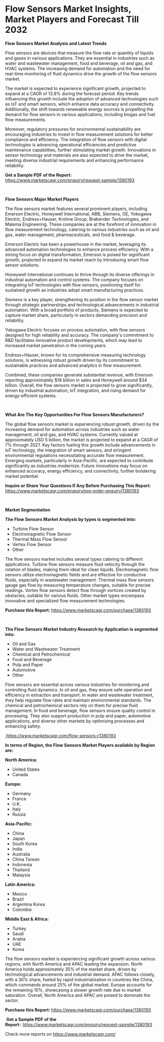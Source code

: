 <p><h1>Flow Sensors Market Insights, Market Players and Forecast Till 2032</h1></p><p><strong>Flow Sensors Market Analysis and Latest Trends</strong></p>
<p><p>Flow sensors are devices that measure the flow rate or quantity of liquids and gases in various applications. They are essential in industries such as water and wastewater management, food and beverage, oil and gas, and HVAC systems. The increasing demand for automation and the need for real-time monitoring of fluid dynamics drive the growth of the flow sensors market.</p><p>The market is expected to experience significant growth, projected to expand at a CAGR of 13.9% during the forecast period. Key trends influencing this growth include the adoption of advanced technologies such as IoT and smart sensors, which enhance data accuracy and connectivity. Additionally, the shift towards renewable energy sources is propelling the demand for flow sensors in various applications, including biogas and fuel flow measurements.</p><p>Moreover, regulatory pressures for environmental sustainability are encouraging industries to invest in flow measurement solutions for better compliance and efficiency. The integration of flow sensors with digital technologies is advancing operational efficiencies and predictive maintenance capabilities, further stimulating market growth. Innovations in sensor technology and materials are also expected to drive the market, meeting diverse industrial requirements and enhancing performance reliability.</p></p>
<p><strong>Get a Sample PDF of the Report:&nbsp;</strong> <a href="https://www.marketscagr.com/enquiry/request-sample/1380193?utm_campaign=2235&utm_medium=2&utm_source=Github&utm_content=ia&utm_term=12022025&utm_id=flow-sensors">https://www.marketscagr.com/enquiry/request-sample/1380193</a></p>
<p>&nbsp;</p>
<p><strong>Flow Sensors Major Market Players</strong></p>
<p><p>The flow sensors market features several prominent players, including Emerson Electric, Honeywell International, ABB, Siemens, GE, Yokogawa Electric, Endress+Hauser, Krohne Group, Brabender Technologies, and Malema Engineering. These companies are at the forefront of innovation in flow measurement technology, catering to various industries such as oil and gas, water management, pharmaceuticals, and food & beverage.</p><p>Emerson Electric has been a powerhouse in the market, leveraging its advanced automation technologies to enhance process efficiency. With a strong focus on digital transformation, Emerson is poised for significant growth, projected to expand its market reach by introducing smart flow sensor solutions.</p><p>Honeywell International continues to thrive through its diverse offerings in industrial automation and control systems. The company focuses on integrating IoT technologies with flow sensors, positioning itself for sustained growth as industries adopt smart manufacturing practices. </p><p>Siemens is a key player, strengthening its position in the flow sensor market through strategic partnerships and technological advancements in industrial automation. With a broad portfolio of products, Siemens is expected to capture market share, particularly in sectors demanding precision and reliability.</p><p>Yokogawa Electric focuses on process automation, with flow sensors designed for high reliability and accuracy. The company's commitment to R&D facilitates innovative product developments, which may lead to increased market penetration in the coming years.</p><p>Endress+Hauser, known for its comprehensive measuring technology solutions, is witnessing robust growth driven by its commitment to sustainable practices and advanced analytics in flow measurement.</p><p>Combined, these companies generate substantial revenue, with Emerson reporting approximately $18 billion in sales and Honeywell around $34 billion. Overall, the flow sensors market is projected to grow significantly, driven by industrial automation, IoT integration, and rising demand for energy-efficient systems.</p></p>
<p>&nbsp;</p>
<p><strong>What Are The Key Opportunities For Flow Sensors Manufacturers?</strong></p>
<p><p>The global flow sensors market is experiencing robust growth, driven by the increasing demand for automation across industries such as water management, oil and gas, and HVAC systems. Currently valued at approximately USD 5 billion, the market is projected to expand at a CAGR of 7% through 2027. Key factors fueling this growth include advancements in IoT technology, the integration of smart sensors, and stringent environmental regulations necessitating accurate flow measurement. Emerging markets, particularly in Asia-Pacific, are expected to contribute significantly as industries modernize. Future innovations may focus on enhanced accuracy, energy efficiency, and connectivity, further bolstering market potential.</p></p>
<p><strong>Inquire or Share Your Questions If Any Before Purchasing This Report:</strong> <a href="https://www.marketscagr.com/enquiry/pre-order-enquiry/1380193?utm_campaign=2235&utm_medium=2&utm_source=Github&utm_content=ia&utm_term=12022025&utm_id=flow-sensors">https://www.marketscagr.com/enquiry/pre-order-enquiry/1380193</a></p>
<p>&nbsp;</p>
<p><strong>Market Segmentation</strong></p>
<p><strong>The Flow Sensors Market Analysis by types is segmented into:</strong></p>
<p><ul><li>Turbine Flow Sensor</li><li>Electromagnetic Flow Sensor</li><li>Thermal Mass Flow Sensor</li><li>Vertex Flow Sensor</li><li>Other</li></ul></p>
<p><p>The flow sensors market includes several types catering to different applications. Turbine flow sensors measure fluid velocity through the rotation of blades, making them ideal for clean liquids. Electromagnetic flow sensors utilize electromagnetic fields and are effective for conductive fluids, especially in wastewater management. Thermal mass flow sensors gauge gas flow by measuring temperature changes, suitable for precise readings. Vortex flow sensors detect flow through vortices created by obstacles, suitable for various fluids. Other market types encompass innovative and specialized flow measurement technologies.</p></p>
<p><strong>Purchase this Report:&nbsp;</strong><a href="https://www.marketscagr.com/purchase/1380193?utm_campaign=2235&utm_medium=2&utm_source=Github&utm_content=ia&utm_term=12022025&utm_id=flow-sensors">https://www.marketscagr.com/purchase/1380193</a></p>
<p>&nbsp;</p>
<p><strong>The Flow Sensors Market Industry Research by Application is segmented into:</strong></p>
<p><ul><li>Oil and Gas</li><li>Water and Wastewater Treatment</li><li>Chemical and Petrochemical</li><li>Food and Beverage</li><li>Pulp and Paper</li><li>Automotive</li><li>Other</li></ul></p>
<p><p>Flow sensors are essential across various industries for monitoring and controlling fluid dynamics. In oil and gas, they ensure safe operation and efficiency in extraction and transport. In water and wastewater treatment, they help regulate flow rates and maintain environmental standards. The chemical and petrochemical sectors rely on them for precise fluid management. In food and beverage, flow sensors ensure quality control in processing. They also support production in pulp and paper, automotive applications, and diverse other markets by optimizing processes and enhancing safety.</p></p>
<p><a href="https://www.marketscagr.com/flow-sensors-r1380193?utm_campaign=2235&utm_medium=2&utm_source=Github&utm_content=ia&utm_term=12022025&utm_id=flow-sensors">&nbsp;https://www.marketscagr.com/flow-sensors-r1380193</a></p>
<p><strong>In terms of Region, the Flow Sensors Market Players available by Region are:</strong></p>
<p>
    <p> <strong> North America: </strong>
        <ul>
            <li>United States</li>
            <li>Canada</li>
        </ul>
        </p> 
    <p> <strong> Europe: </strong>
        <ul>
            <li>Germany</li>
            <li>France</li>
            <li>U.K.</li>
            <li>Italy</li>
            <li>Russia</li>
        </ul>
        </p> 
    <p> <strong> Asia-Pacific: </strong>
        <ul>
            <li>China</li>
            <li>Japan</li>
            <li>South Korea</li>
            <li>India</li>
            <li>Australia</li>
            <li>China Taiwan</li>
            <li>Indonesia</li>
            <li>Thailand</li>
            <li>Malaysia</li>
        </ul>
        </p> 
    <p> <strong> Latin America: </strong>
        <ul>
            <li>Mexico</li>
            <li>Brazil</li>
            <li>Argentina Korea</li>
            <li>Colombia</li>
        </ul>
        </p> 
    <p> <strong> Middle East & Africa: </strong>
        <ul>
            <li>Turkey</li>
            <li>Saudi</li>
            <li>Arabia</li>
            <li>UAE</li>
            <li>Korea</li>
        </ul>
    </p>
    </p>
<p><p>The flow sensors market is experiencing significant growth across various regions, with North America and APAC leading the expansion. North America holds approximately 35% of the market share, driven by technological advancements and industrial demand. APAC follows closely, with a 30% share, fueled by rapid industrialization in countries like China, which commands around 25% of the global market. Europe accounts for the remaining 10%, showcasing a slower growth rate due to market saturation. Overall, North America and APAC are poised to dominate the sector.</p></p>
<p><strong>Purchase this Report: </strong><a href="https://www.marketscagr.com/purchase/1380193?utm_campaign=2235&utm_medium=2&utm_source=Github&utm_content=ia&utm_term=12022025&utm_id=flow-sensors">https://www.marketscagr.com/purchase/1380193</a></p>
<p>&nbsp;<strong>Get a Sample PDF of the Report:&nbsp;&nbsp;</strong><a href="https://www.marketscagr.com/enquiry/request-sample/1380193?utm_campaign=2235&utm_medium=2&utm_source=Github&utm_content=ia&utm_term=12022025&utm_id=flow-sensors">https://www.marketscagr.com/enquiry/request-sample/1380193</a></p>
<p><strong></strong></p>
<p>Check more reports on <a href="https://www.marketscagr.com/?utm_campaign=2235&utm_medium=2&utm_source=Github&utm_content=ia&utm_term=12022025&utm_id=flow-sensors">https://www.marketscagr.com/</a></p>